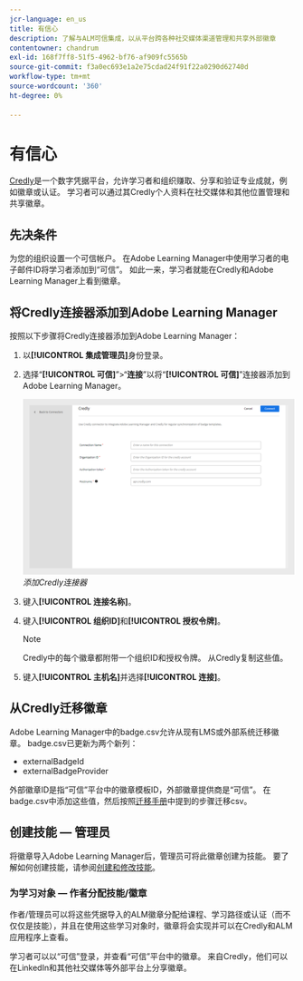 ```yaml
---
jcr-language: en_us
title: 有信心
description: 了解与ALM可信集成，以从平台跨各种社交媒体渠道管理和共享外部徽章
contentowner: chandrum
exl-id: 168f7ff8-51f5-4962-bf76-af909fc5565b
source-git-commit: f3a0ec693e1a2e75cdad24f91f22a0290d62740d
workflow-type: tm+mt
source-wordcount: '360'
ht-degree: 0%

---
```


# 有信心

[Credly](https://info.credly.com/)是一个数字凭据平台，允许学习者和组织赚取、分享和验证专业成就，例如徽章或认证。 学习者可以通过其Credly个人资料在社交媒体和其他位置管理和共享徽章。

## 先决条件

为您的组织设置一个可信帐户。 在Adobe Learning Manager中使用学习者的电子邮件ID将学习者添加到“可信”。 如此一来，学习者就能在Credly和Adobe Learning Manager上看到徽章。

## 将Credly连接器添加到Adobe Learning Manager

按照以下步骤将Credly连接器添加到Adobe Learning Manager：

1. 以&#x200B;**[!UICONTROL 集成管理员]**&#x200B;身份登录。
2. 选择“**[!UICONTROL 可信]**”>“**连接**”以将“**[!UICONTROL 可信]**”连接器添加到Adobe Learning Manager。

   ![](assets/connector-credly.png)
   _添加Credly连接器_

3. 键入&#x200B;**[!UICONTROL 连接名称]**。
4. 键入&#x200B;**[!UICONTROL 组织ID]**&#x200B;和&#x200B;**[!UICONTROL 授权令牌]**。

   >[!NOTE]
   >
   >Credly中的每个徽章都附带一个组织ID和授权令牌。 从Credly复制这些值。

5. 键入&#x200B;**[!UICONTROL 主机名]**&#x200B;并选择&#x200B;**[!UICONTROL 连接]**。

## 从Credly迁移徽章

Adobe Learning Manager中的badge.csv允许从现有LMS或外部系统迁移徽章。 badge.csv已更新为两个新列：

* externalBadgeId
* externalBadgeProvider

外部徽章ID是指“可信”平台中的徽章模板ID，外部徽章提供商是“可信”。 在badge.csv中添加这些值，然后按照[迁移手册](https://experienceleague.adobe.com/zh-hans/docs/learning-manager/using/integration/migration-manual#migrationprocedure)中提到的步骤迁移csv。

## 创建技能 — 管理员

将徽章导入Adobe Learning Manager后，管理员可将此徽章创建为技能。 要了解如何创建技能，请参阅[创建和修改技能](https://experienceleague.adobe.com/zh-hans/docs/learning-manager/using/admin/skills-levels)。

### 为学习对象 — 作者分配技能/徽章

作者/管理员可以将这些凭据导入的ALM徽章分配给课程、学习路径或认证（而不仅仅是技能），并且在使用这些学习对象时，徽章将会实现并可以在Credly和ALM应用程序上查看。

学习者可以以“可信”登录，并查看“可信”平台中的徽章。 来自Credly，他们可以在LinkedIn和其他社交媒体等外部平台上分享徽章。
